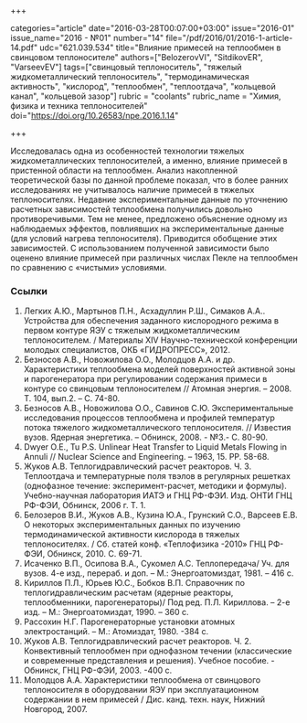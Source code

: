 +++

categories="article"
date="2016-03-28T00:07:00+03:00"
issue="2016-01"
issue_name="2016 - №01"
number="14"
file="/pdf/2016/01/2016-1-article-14.pdf"
udc="621.039.534"
title="Влияние примесей на теплообмен в свинцовом теплоносителе"
authors=["BelozerovVI", "SitdikovER", "VarseevEV"]
tags=["свинцовый теплоноситель", "тяжелый жидкометаллический теплоноситель", "термодинамическая активность", "кислород", "теплообмен", "теплоотдача", "кольцевой канал", "кольцевой зазор"]
rubric = "coolants"
rubric_name = "Химия, физика и техника теплоносителей"
doi="https://doi.org/10.26583/npe.2016.1.14"

+++

Исследовалась одна из особенностей технологии тяжелых жидкометаллических теплоносителей, а именно, влияние примесей в пристенной области на теплообмен. Анализ накопленной теоретической базы по данной проблеме показал, что в более ранних исследованиях не учитывалось наличие примесей в тяжелых теплоносителях. Недавние экспериментальные данные по уточнению расчетных зависимостей теплообмена получились довольно противоречивыми. Тем не менее, предложено объяснение одному из наблюдаемых эффектов, повлиявших на экспериментальные данные (для условий нагрева теплоносителя). Приводится обобщение этих зависимостей. С использованием полученной зависимости было оценено влияние примесей при различных числах Пекле на теплообмен по сравнению с «чистыми» условиями.

### Ссылки

1. Легких А.Ю., Мартынов П.Н., Асхадуллин Р.Ш., Симаков А.А.. Устройства для обеспечения заданного кислородного режима в первом контуре ЯЭУ с тяжелым жидкометаллическим теплоносителем. / Материалы XIV Научно-технической конференции молодых специалистов, ОКБ «ГИДРОПРЕСС», 2012.
2. Безносов А.В., Новожилова О.О., Молодцов А.А. и др. Характеристики теплообмена моделей поверхностей активной зоны и парогенератора при регулировании содержания примеси в контуре со свинцовым теплоносителем // Атомная энергия. – 2008. Т. 104, вып.2. – С. 74-80.
3. Безносов А.В., Новожилова О.О., Савинов С.Ю. Экспериментальные исследования процессов теплообмена и профилей температур потока тяжелого жидкометаллического теплоносителя. // Известия вузов. Ядерная энергетика. – Обнинск, 2008. - №3.- С. 80-90.
4. Dwyer O.E., Tu P.S. Unlinear Heat Transfer to Liquid Metals Flowing in Annuli // Nuclear Science and Engineering. – 1963, 15. PP. 58-68.
5. Жуков А.В. Теплогидравлический расчет реакторов. Ч. 3. Теплоотдача и температурные поля твэлов в регулярных решетках (однофазное течение: эксперимент-расчет, методики и формулы). Учебно-научная лаборатория ИАТЭ и ГНЦ РФ-ФЭИ. Изд. ОНТИ ГНЦ РФ-ФЭИ, Обнинск, 2006 г. Т. 1.
6. Белозеров В.И., Жуков А.В., Кузина Ю.А., Грунский С.О., Варсеев Е.В. О некоторых экспериментальных данных по изучению термодинамической активности кислорода в тяжелых теплоносителях. / Сб. статей конф. «Теплофизика -2010» ГНЦ РФ-ФЭИ, Обнинск, 2010. С. 69-71.
7. Исаченко В.П., Осипова В.А., Сукомел А.С. Теплопередача/ Уч. для вузов. 4-е изд., перераб. и доп. – М.: Энергоатомиздат, 1981. – 416 с.
8. Кириллов П.Л., Юрьев Ю.С., Бобков В.П. Справочник по теплогидравлическим расчетам (ядерные реакторы, теплообменники, парогенераторы)/ Под ред. П.Л. Кириллова. – 2-е изд. – М.: Энергоатомиздат, 1990. – 360 с.
9. Рассохин Н.Г. Парогенераторные установки атомных электростанций. – М.: Атомиздат, 1980. -384 с.
10. Жуков А.В. Теплогидравлический расчет реакторов. Ч. 2. Конвективный теплообмен при однофазном течении (классические и современные представления и решения). Учебное пособие. - Обнинск, ГНЦ РФ-ФЭИ, 2003. -400 с.
11. Молодцов А.А. Характеристики теплообмена от свинцового теплоносителя в оборудовании ЯЭУ при эксплуатационном содержании в нем примесей / Дис. канд. техн. наук, Нижний Новгород, 2007.